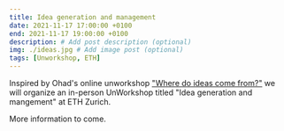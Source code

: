 ```yaml
---
title: Idea generation and management
date: 2021-11-17 17:00:00 +0100
end: 2021-11-17 19:00:00 +0100
description: # Add post description (optional)
img: ./ideas.jpg # Add image post (optional)
tags: [Unworkshop, ETH]
---
```


Inspired by Ohad's online unworkshop ["Where do ideas come
from?"](https://unworkshop.science/21-08-17-where-do-ideas-come-from/) we will
organize an in-person UnWorkshop titled "Idea generation and mangement" at ETH
Zurich.

More information to come.
